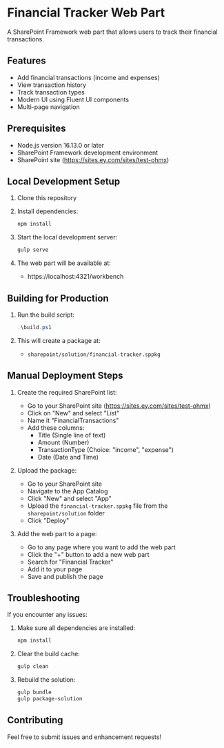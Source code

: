 # Financial Tracker Web Part

A SharePoint Framework web part that allows users to track their financial transactions.

## Features

- Add financial transactions (income and expenses)
- View transaction history
- Track transaction types
- Modern UI using Fluent UI components
- Multi-page navigation

## Prerequisites

- Node.js version 16.13.0 or later
- SharePoint Framework development environment
- SharePoint site (https://sites.ey.com/sites/test-ohmx)

## Local Development Setup

1. Clone this repository
2. Install dependencies:
   ```bash
   npm install
   ```

3. Start the local development server:
   ```bash
   gulp serve
   ```

4. The web part will be available at:
   - https://localhost:4321/workbench

## Building for Production

1. Run the build script:
   ```powershell
   .\build.ps1
   ```

2. This will create a package at:
   - `sharepoint/solution/financial-tracker.sppkg`

## Manual Deployment Steps

1. Create the required SharePoint list:
   - Go to your SharePoint site (https://sites.ey.com/sites/test-ohmx)
   - Click on "New" and select "List"
   - Name it "FinancialTransactions"
   - Add these columns:
     - Title (Single line of text)
     - Amount (Number)
     - TransactionType (Choice: "income", "expense")
     - Date (Date and Time)

2. Upload the package:
   - Go to your SharePoint site
   - Navigate to the App Catalog
   - Click "New" and select "App"
   - Upload the `financial-tracker.sppkg` file from the `sharepoint/solution` folder
   - Click "Deploy"

3. Add the web part to a page:
   - Go to any page where you want to add the web part
   - Click the "+" button to add a new web part
   - Search for "Financial Tracker"
   - Add it to your page
   - Save and publish the page

## Troubleshooting

If you encounter any issues:

1. Make sure all dependencies are installed:
   ```bash
   npm install
   ```

2. Clear the build cache:
   ```bash
   gulp clean
   ```

3. Rebuild the solution:
   ```bash
   gulp bundle
   gulp package-solution
   ```

## Contributing

Feel free to submit issues and enhancement requests! 